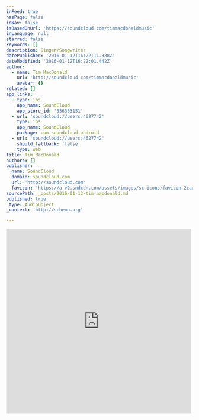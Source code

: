 ```yaml
---
inFeed: true
hasPage: false
inNav: false
isBasedOnUrl: 'https://soundcloud.com/timmacdonaldmusic'
inLanguage: null
starred: false
keywords: []
description: Singer/Songwriter
datePublished: '2016-01-12T16:22:11.388Z'
dateModified: '2016-01-12T16:22:01.442Z'
author:
  - name: Tim MacDonald
    url: 'http://soundcloud.com/timmacdonaldmusic'
    avatar: {}
related: []
app_links:
  - type: ios
    app_name: SoundCloud
    app_store_id: '336353151'
  - url: 'soundcloud://users:4627742'
    type: ios
    app_name: SoundCloud
    package: com.soundcloud.android
  - url: 'soundcloud://users:4627742'
    should_fallback: 'false'
    type: web
title: Tim MacDonald
authors: []
publisher:
  name: SoundCloud
  domain: soundcloud.com
  url: 'http://soundcloud.com'
  favicon: 'https://a-v2.sndcdn.com/assets/images/sc-icons/favicon-2cadd14b.ico'
sourcePath: _posts/2016-01-12-tim-macdonald.md
published: true
_type: AudioObject
_context: 'http://schema.org'

---
```

<iframe src="https://cdn.embedly.com/widgets/media.html?src=https%3A%2F%2Fw.soundcloud.com%2Fplayer%2F%3Fvisual%3Dtrue%26url%3Dhttp%253A%252F%252Fapi.soundcloud.com%252Fusers%252F4627742%26show_artwork%3Dtrue&amp;url=https%3A%2F%2Fsoundcloud.com%2Ftimmacdonaldmusic&amp;image=http%3A%2F%2Fi1.sndcdn.com%2Favatars-000154901100-gkue1z-t500x500.jpg&amp;key=b7d04c9b404c499eba89ee7072e1c4f7&amp;type=text%2Fhtml&amp;schema=soundcloud" width="500" height="500" scrolling="no" frameborder="0" allowfullscreen="allowfullscreen" style=""></iframe>